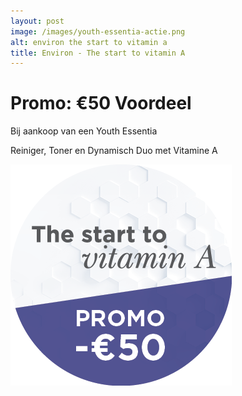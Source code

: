```yaml
---
layout: post
image: /images/youth-essentia-actie.png
alt: environ the start to vitamin a
title: Environ - The start to vitamin A
---
```


# Promo: &euro;50 Voordeel

Bij aankoop van een Youth Essentia

Reiniger, Toner en Dynamisch Duo met Vitamine A

![Youth Essentia](/images/promo-ye.png "Logo Title Text 1")
